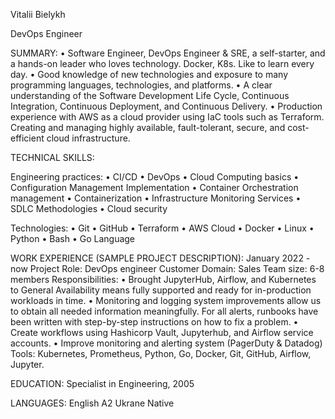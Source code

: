 Vitalii Bielykh

DevOps Engineer

SUMMARY:
•	Software Engineer, DevOps Engineer & SRE, a self-starter, and a hands-on leader who loves technology. Docker, K8s. Like to learn every day.
•	Good knowledge of new technologies and exposure to many programming languages, technologies, and platforms.
•	A clear understanding of the Software Development Life Cycle, Continuous Integration, Continuous Deployment, and Continuous Delivery.
•	Production experience with AWS as a cloud provider using IaC tools such as Terraform. Creating and managing highly available, fault-tolerant, secure, and cost-efficient cloud infrastructure.

TECHNICAL SKILLS:

Engineering practices:
•	CI/CD
•	DevOps
•	Cloud Computing basics
•	Configuration Management Implementation
•	Container Orchestration management
•	Containerization
•	Infrastructure Monitoring Services
•	SDLC Methodologies
•	Cloud security

Technologies:
•	Git
•	GitHub
•	Terraform
•	AWS Cloud 
•	Docker
•	Linux
•	Python
•	Bash
•	Go Language

WORK EXPERIENCE (SAMPLE PROJECT DESCRIPTION):
January 2022 - now
Project Role: DevOps engineer
Customer Domain: Sales
Team size: 6-8 members
Responsibilities:
•	Brought JupyterHub, Airflow, and Kubernetes to General Availability means fully supported and ready for in-production workloads in time.
•	Monitoring and logging system improvements allow us to obtain all needed information meaningfully. For all alerts, runbooks have been written with step-by-step instructions on how to fix a problem.
•	Create workflows using Hashicorp Vault, Jupyterhub, and Airflow service accounts.
•	Improve monitoring and alerting system (PagerDuty & Datadog)
Tools:  Kubernetes, Prometheus, Python, Go, Docker, Git, GitHub,  Airflow, Jupyter.

EDUCATION:
Specialist in Engineering, 2005

LANGUAGES:
English A2
Ukrane Native
